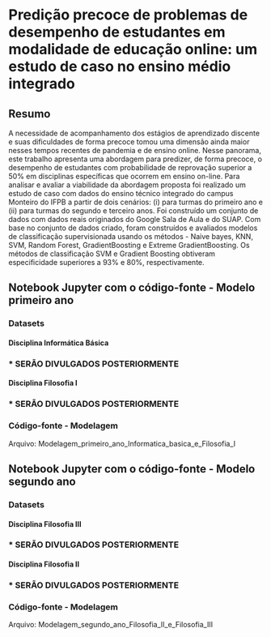 # Predição precoce de problemas de desempenho de estudantes em modalidade de educação online: um estudo de caso no ensino médio integrado

## Resumo
A necessidade de acompanhamento dos estágios de aprendizado discente e suas dificuldades de forma precoce tomou uma dimensão ainda maior nesses tempos recentes de pandemia e de ensino online. Nesse panorama, este trabalho apresenta uma abordagem para predizer, de forma precoce, o desempenho de estudantes com probabilidade de reprovação superior a 50% em disciplinas específicas que ocorrem em ensino on-line. Para analisar e avaliar a viabilidade da abordagem proposta  foi realizado  um estudo de caso com dados  do ensino técnico integrado do campus Monteiro do IFPB a partir de dois cenários: (i) para turmas do primeiro ano e (ii) para turmas do segundo e terceiro anos. Foi construído um conjunto de dados  com dados reais originados do Google Sala de Aula e do SUAP. Com base no conjunto de dados criado, foram construídos e avaliados modelos de classificação supervisionada usando os métodos - Naive bayes, KNN, SVM, Random Forest, GradientBoosting e Extreme GradientBoosting. Os métodos de classificação  SVM e Gradient Boosting obtiveram especificidade superiores a 93% e 80%, respectivamente.

## Notebook Jupyter com o código-fonte - Modelo primeiro ano

### Datasets
#### Disciplina Informática Básica
### * SERÃO DIVULGADOS POSTERIORMENTE
#### Disciplina Filosofia I
### * SERÃO DIVULGADOS POSTERIORMENTE

### Código-fonte - Modelagem
Arquivo: Modelagem_primeiro_ano_Informatica_basica_e_Filosofia_I

## Notebook Jupyter com o código-fonte - Modelo segundo ano

### Datasets
#### Disciplina Filosofia III
### * SERÃO DIVULGADOS POSTERIORMENTE
#### Disciplina Filosofia II
### * SERÃO DIVULGADOS POSTERIORMENTE

### Código-fonte - Modelagem
Arquivo: Modelagem_segundo_ano_Filosofia_II_e_Filosofia_III
